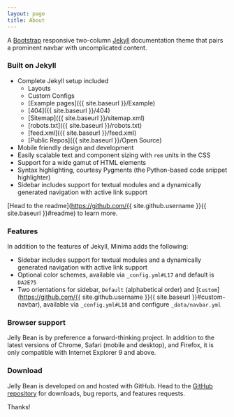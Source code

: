 ```yaml
---
layout: page
title: About
---
```


A [Bootstrap](http://getbootstrap.com) responsive two-column [Jekyll](http://jekyllrb.com) documentation theme that pairs a prominent navbar with uncomplicated content.


### Built on Jekyll

* Complete Jekyll setup included 
	- Layouts
	- Custom Configs
	- [Example pages]({{ site.baseurl }}/Example)
	- [404]({{ site.baseurl }}/404)
	- [Sitemap]({{ site.baseurl }}/sitemap.xml)
	- [robots.txt]({{ site.baseurl }}/robots.txt)
	- [feed.xml]({{ site.baseurl }}/feed.xml)
	- [Public Repos]({{ site.baseurl }}/Open Source)
* Mobile friendly design and development
* Easily scalable text and component sizing with `rem` units in the CSS
* Support for a wide gamut of HTML elements
* Syntax highlighting, courtesy Pygments (the Python-based code snippet highlighter)
* Sidebar includes support for textual modules and a dynamically generated navigation with active link support

[Head to the readme](https://github.com/{{ site.github.username }}{{ site.baseurl }}#readme) to learn more.


### Features

In addition to the features of Jekyll, Minima adds the following:

* Sidebar includes support for textual modules and a dynamically generated navigation with active link support
* Optional color schemes, available via `_config.yml#L17` and default is `DA2E75`
* Two orientations for sidebar, `Default` (alphabetical order) and [`Custom`](https://github.com/{{ site.github.username }}{{ site.baseurl }}#custom-navbar), available via `_config.yml#L18` and configure `_data/navbar.yml`

### Browser support

Jelly Bean is by preference a forward-thinking project. In addition to the latest versions of Chrome, Safari (mobile and desktop), and Firefox, it is only compatible with Internet Explorer 9 and above.

### Download

Jelly Bean is developed on and hosted with GitHub. Head to the <a href="https://github.com/{{ site.github.username }}{{ site.baseurl }}">GitHub repository</a> for downloads, bug reports, and features requests.

Thanks!
